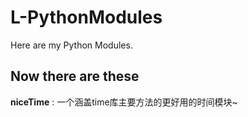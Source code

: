 # L-PythonModules
Here are my Python Modules.

## Now there are these

**niceTime** : 一个涵盖time库主要方法的更好用的时间模块~
